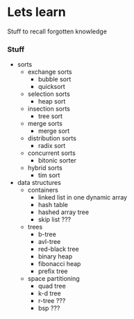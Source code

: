# Lets learn

Stuff to recall forgotten knowledge

### Stuff

- sorts
	- exchange sorts
		- bubble sort
		- quicksort
	- selection sorts
		- heap sort
	- insection sorts
		- tree sort
	- merge sorts
		- merge sort
	- distribution sorts
		- radix sort
	- concurrent sorts
		- bitonic sorter
	- hybrid sorts
		- tim sort
- data structures
	- containers
		- linked list in one dynamic array
		- hash table
		- hashed array tree
		- skip list ???
	- trees
		- b-tree
		- avl-tree
		- red-black tree
		- binary heap
		- fibonacci heap
		- prefix tree
	- space partitioning
		- quad tree
		- k-d tree
		- r-tree ???
		- bsp ???

